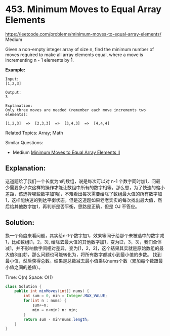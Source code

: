 # 453. Minimum Moves to Equal Array Elements
<https://leetcode.com/problems/minimum-moves-to-equal-array-elements/>
Medium

Given a non-empty integer array of size n, find the minimum number of moves required to make all array elements equal, where a move is incrementing n - 1 elements by 1.

**Example:**

    Input:
    [1,2,3]

    Output:
    3

    Explanation:
    Only three moves are needed (remember each move increments two elements):

    [1,2,3]  =>  [2,3,3]  =>  [3,4,3]  =>  [4,4,4]

Related Topics: Array; Math

Similar Questions: 
* Medium [Minimum Moves to Equal Array Elements II](https://leetcode.com/problems/minimum-moves-to-equal-array-elements-ii/)


## Explanation:
这道题给了我们一个长度为n的数组，说是每次可以对 n-1 个数字同时加1，问最少需要多少次这样的操作才能让数组中所有的数字相等。那么想，为了快速的缩小差距，该选择哪些数字加1呢，不难看出每次需要给除了数组最大值的所有数字加1，这样能快速的到达平衡状态。但是这道题如果老老实实的每次找出最大值，然后给其他数字加1，再判断是否平衡，思路是正确，但是 OJ 不答应。

## Solution:
换一个角度来看问题，其实给n-1个数字加1，效果等同于给那个未被选中的数字减1，比如数组[1，2，3], 给除去最大值的其他数字加1，变为[2，3，3]，我们全体减1，并不影响数字间相对差异，变为[1，2，2]，这个结果其实就是原始数组的最大值3自减1，那么问题也可能转化为，将所有数字都减小到最小值的步数。
找到最小值，然后获得总数。结果是总数减去最小值乘以nums个数（累加每个数跟最小值之间的差值）。

Time: O(n)
Space: O(1)

```java
class Solution {
    public int minMoves(int[] nums) {
        int sum = 0, min = Integer.MAX_VALUE;
        for(int n : nums) {
            sum+=n;
            min = n<min? n: min;
        }
        return sum - min*nums.length;
    }
}
```